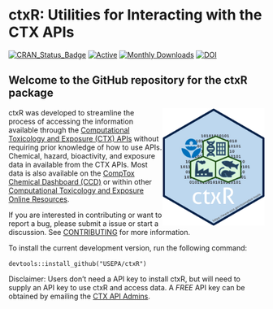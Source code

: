 
<!-- README.md is generated from README.Rmd. Please edit that file -->

# ctxR: Utilities for Interacting with the CTX APIs

<!-- badges: start -->

[![CRAN_Status_Badge](https://www.r-pkg.org/badges/version/ctxR)](https://cran.r-project.org/package=ctxR)
[![Active](http://img.shields.io/badge/Status-Active-green.svg)](https://cran.r-project.org/package=ctxR)
[![Monthly
Downloads](https://cranlogs.r-pkg.org/badges/last-month/ctxR?color=7BAFD4)](https://cranlogs.r-pkg.org/badges/last-month/ctxR?color=7BAFD4)
[![DOI](https://zenodo.org/badge/doi/10.32614/CRAN.package.ctxR.svg)](http://dx.doi.org/10.32614/CRAN.package.ctxR)

<!-- badges: end -->

## Welcome to the GitHub repository for the ctxR package

<a href="https://cran.r-project.org/web/packages/ctxR/index.html"><img src="vignettes/Pictures/ctxR_hex.png" width="200" align="right" /></a>

ctxR was developed to streamline the process of accessing the
information available through the [Computational Toxicology and Exposure
(CTX)
APIs](https://www.epa.gov/comptox-tools/computational-toxicology-and-exposure-apis)
without requiring prior knowledge of how to use APIs. Chemical, hazard,
bioactivity, and exposure data in available from the CTX APIs. Most data
is also available on the [CompTox Chemical Dashboard
(CCD)](https://comptox.epa.gov/dashboard/) or within other
[Computational Toxicology and Exposure Online
Resources](https://www.epa.gov/comptox-tools).

If you are interested in contributing or want to report a bug, please
submit a issue or start a discussion. See
[CONTRIBUTING](CONTRIBUTING.md) for more information.

To install the current development version, run the following command:

    devtools::install_github("USEPA/ctxR")

Disclaimer: Users don’t need a API key to install ctxR, but will need to
supply an API key to use ctxR and access data. A *FREE* API key can be
obtained by emailing the [CTX API Admins](mailto:ccte_api@epa.gov).
